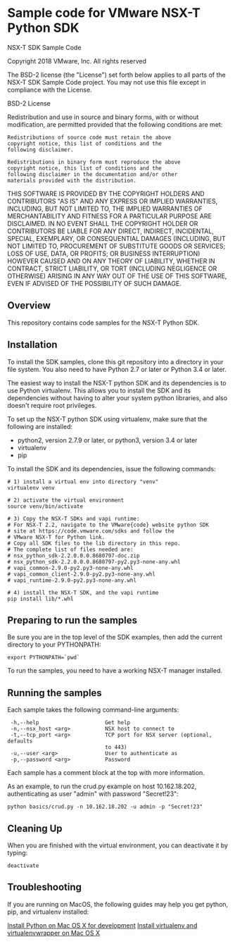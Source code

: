 Sample code for VMware NSX-T Python SDK
=======================================

NSX-T SDK Sample Code

Copyright 2018 VMware, Inc.  All rights reserved

The BSD-2 license (the "License") set forth below applies to all
parts of the NSX-T SDK Sample Code project.  You may not use this
file except in compliance with the License.

BSD-2 License

Redistribution and use in source and binary forms, with or
without modification, are permitted provided that the following
conditions are met:

	Redistributions of source code must retain the above
	copyright notice, this list of conditions and the
	following disclaimer.

	Redistributions in binary form must reproduce the above
	copyright notice, this list of conditions and the
	following disclaimer in the documentation and/or other
	materials provided with the distribution.

THIS SOFTWARE IS PROVIDED BY THE COPYRIGHT HOLDERS AND
CONTRIBUTORS "AS IS" AND ANY EXPRESS OR IMPLIED WARRANTIES,
INCLUDING, BUT NOT LIMITED TO, THE IMPLIED WARRANTIES OF
MERCHANTABILITY AND FITNESS FOR A PARTICULAR PURPOSE ARE
DISCLAIMED. IN NO EVENT SHALL THE COPYRIGHT HOLDER OR
CONTRIBUTORS BE LIABLE FOR ANY DIRECT, INDIRECT, INCIDENTAL,
SPECIAL, EXEMPLARY, OR CONSEQUENTIAL DAMAGES (INCLUDING, BUT NOT
LIMITED TO, PROCUREMENT OF SUBSTITUTE GOODS OR SERVICES; LOSS OF
USE, DATA, OR PROFITS; OR BUSINESS INTERRUPTION) HOWEVER CAUSED
AND ON ANY THEORY OF LIABILITY, WHETHER IN CONTRACT, STRICT
LIABILITY, OR TORT (INCLUDING NEGLIGENCE OR OTHERWISE) ARISING IN
ANY WAY OUT OF THE USE OF THIS SOFTWARE, EVEN IF ADVISED OF THE
POSSIBILITY OF SUCH DAMAGE.

Overview
--------

This repository contains code samples for the NSX-T Python
SDK.

Installation
------------
To install the SDK samples, clone this git repository into a
directory in your file system. You also need to have Python
2.7 or later or Python 3.4 or later.

The easiest way to install the NSX-T python SDK and its dependencies
is to use Python virtualenv. This allows you to install the SDK
and its dependencies without having to alter your system python
libraries, and also doesn't require root privileges.

To set up the NSX-T python SDK using virtualenv, make sure that the
following are installed:

* python2, version 2.7.9 or later, or python3, version 3.4 or later
* virtualenv
* pip

To install the SDK and its dependencies, issue the following commands:

    # 1) install a virtual env into directory "venv"
    virtualenv venv

    # 2) activate the virtual environment
    source venv/bin/activate

    # 3) Copy the NSX-T SDKs and vapi runtime:
    # For NSX-T 2.2, navigate to the VMware{code} website python SDK
    # site at https://code.vmware.com/sdks and follow the
    # VMware NSX-T for Python link.
    # Copy all SDK files to the lib directory in this repo.
    # The complete list of files needed are:
    # nsx_python_sdk-2.2.0.0.0.8680797-doc.zip
    # nsx_python_sdk-2.2.0.0.0.8680797-py2.py3-none-any.whl
    # vapi_common-2.9.0-py2.py3-none-any.whl
    # vapi_common_client-2.9.0-py2.py3-none-any.whl
    # vapi_runtime-2.9.0-py2.py3-none-any.whl

    # 4) install the NSX-T SDK, and the vapi runtime
    pip install lib/*.whl

Preparing to run the samples
----------------------------

Be sure you are in the top level of the SDK examples, then add
the current directory to your PYTHONPATH:

    export PYTHONPATH=`pwd`

To run the samples, you need to have a working NSX-T manager
installed.

Running the samples
-------------------

Each sample takes the following command-line arguments:

     -h,--help                     Get help
     -n,--nsx_host <arg>           NSX host to connect to
     -t,--tcp_port <arg>           TCP port for NSX server (optional, defaults
                                   to 443)
     -u,--user <arg>               User to authenticate as
     -p,--password <arg>           Password

Each sample has a comment block at the top with more information.

As an example, to run the crud.py example on host 10.162.18.202,
authenticating as user "admin" with password "Secret!23":

    python basics/crud.py -n 10.162.18.202 -u admin -p "Secret!23"

Cleaning Up
-----------

When you are finished with the virtual environment, you can
deactivate it by typing:

    deactivate


Troubleshooting
---------------

If you are running on MacOS, the following guides may help you get
python, pip, and virtualenv installed:

[Install Python on Mac OS X for development](http://exponential.io/blog/2015/02/11/install-python-on-mac-os-x-for-development/)
[Install virtualenv and virtualenvwrapper on Mac OS X](http://exponential.io/blog/2015/02/10/install-virtualenv-and-virtualenvwrapper-on-mac-os-x/)
